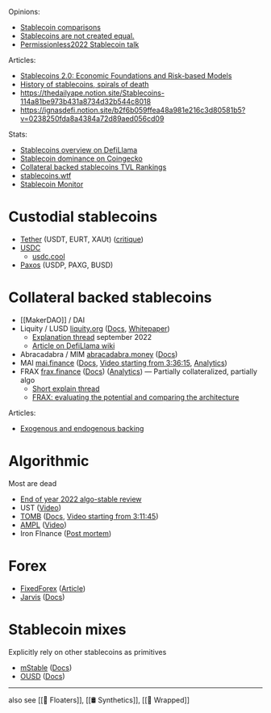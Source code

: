 Opinions:
- [Stablecoin comparisons](https://twitter.com/deathereum/status/1533733453761421312)
- [Stablecoins are not created equal.](https://twitter.com/thedefiedge/status/1527307665088516096)
- [Permissionless2022 Stablecoin talk](https://twitter.com/analyticalali/status/1526950382110375938)

Articles:
- [Stablecoins 2.0: Economic Foundations and Risk-based Models](https://arxiv.org/pdf/2006.12388.pdf#:~:text=In%20custodial%20stablecoins%2C%20custodians%20are,asset%20(e.g.%2C%20USD))
- [History of stablecoins, spirals of death](https://rainandcoffee.substack.com/p/hms-gyroscope)
- https://thedailyape.notion.site/Stablecoins-114a81be973b431a8734d32b544c8018
- https://ignasdefi.notion.site/b2f6b059ffea48a981e216c3d80581b5?v=0238250fda8a4384a72d89aed056cd09

Stats:
- [Stablecoins overview on DefiLlama](https://defillama.com/stablecoins)
- [Stablecoin dominance on Coingecko](https://www.coingecko.com/en/categories/stablecoins)
- [Collateral backed stablecoins TVL Rankings](https://defillama.com/protocols/CDP)
- [stablecoins.wtf](https://stablecoins.wtf/)
- [Stablecoin Monitor](https://dune.com/21shares_research/stablecoin-monitor)

# Custodial stablecoins
- [Tether](https://tether.to/) (USDT, EURT, XAUt) ([critique](https://www.youtube.com/watch?v=-whuXHSL1Pg))
- [USDC](https://www.centre.io/usdc)
	- [usdc.cool](https://usdc.cool/)
- [Paxos](https://paxos.com/) (USDP, PAXG, BUSD)

# Collateral backed stablecoins
- [[MakerDAO]] / DAI 
- Liquity / LUSD [liquity.org](https://liquity.org/) ([Docs](https://docs.liquity.org/), [Whitepaper](https://docsend.com/view/bwiczmy))
	- [Explanation thread](https://twitter.com/FrogsAnon/status/1570499967923679232) september 2022
	- [Article on DefiLlama wiki](https://wiki.defillama.com/wiki/Liquity)
- Abracadabra / MIM [abracadabra.money](https://abracadabra.money/) ([Docs](https://docs.abracadabra.money/))
- MAI [mai.finance](https://mai.finance/) ([Docs](https://docs.mai.finance/), [Video starting from 3:36:15](https://www.youtube.com/watch?v=vKLbovJzmmA), [Analytics](https://cryptorisks.substack.com/p/asset-risk-assessment-qidao))
- FRAX [frax.finance](https://frax.finance/) ([Docs](https://docs.frax.finance/)) ([Analytics](https://cryptorisks.substack.com/p/asset-risk-assessment-frax-finance)) — Partially collateralized, partially algo
	- [Short explain thread](https://twitter.com/SalomonCrypto/status/1533619501366857728)
	- [FRAX: evaluating the potential and comparing the architecture](https://medium.com/stableunit/frax-evaluating-the-potential-and-comparing-the-architecture-a796f5845cec)

Articles:
- [Exogenous and endogenous backing](https://twitter.com/LucaProsperi/status/1534300190181580800)

# Algorithmic
Most are dead
- [End of year 2022 algo-stable review](https://twitter.com/DefiIgnas/status/1605475471495294976)
- UST ([Video](https://www.youtube.com/watch?v=KqpGMoYZMhY))
- [TOMB](https://tomb.finance/) ([Docs](https://docs.tomb.finance/), [Video starting from 3:11:45](https://www.youtube.com/watch?v=vKLbovJzmmA))
- [AMPL](https://ampleforth.org/) ([Video](https://www.youtube.com/watch?v=e-8yjmsshFg))
- Iron FInance ([Post mortem](https://rekt.news/iron-finance-rekt/))

# Forex
- [FixedForex](https://fixedforex.fi/) ([Article](https://andrecronje.medium.com/fair-launches-decentralized-collaboration-and-fixed-forex-ab327a2e4fc4))
- [Jarvis](https://jarvis.network/) ([Docs](https://learn.jarvis.network/))

# Stablecoin mixes
Explicitly rely on other stablecoins as primitives

- [mStable](http://mstable.org/) ([Docs](https://docs.mstable.org/))
- [OUSD](https://www.ousd.com/) ([Docs](https://docs.ousd.com/v/en/))

---

also see [[🎈 Floaters]], [[🛢️ Synthetics]], [[🍬 Wrapped]]
